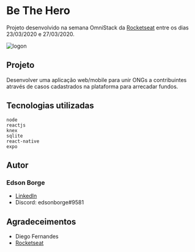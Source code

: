 # Be The Hero
Projeto desenvolvido na semana OmniStack da [Rocketseat](https://rocketseat.com.br/) entre os dias 23/03/2020 e 27/03/2020.

![logon](https://user-images.githubusercontent.com/17258402/77952408-fbeaed80-72a1-11ea-8446-7183897ffd48.png)

## Projeto
Desenvolver uma aplicação web/mobile para unir ONGs a contribuintes através de casos cadastrados na plataforma para arrecadar fundos.

## Tecnologias utilizadas

```
node
reactjs
knex
sqlite
react-native
expo
```

## Autor

### Edson Borge

* [LinkedIn](https://www.linkedin.com/in/edsonborge/)
* Discord: edsonborge#9581

## Agradeceimentos

* Diego Fernandes
* [Rocketseat](https://github.com/Rocketseat)
